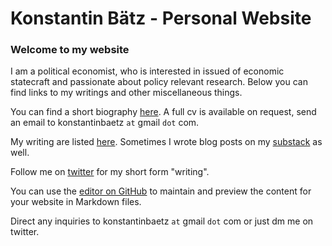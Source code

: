 # Konstantin Bätz - Personal Website

### Welcome to my website
I am a political economist, who is interested in issued of economic statecraft and passionate about policy relevant research. Below you can find links to my writings and other miscellaneous things.

You can find a short biography [here](./short_bio.md). A full cv is available on request, send an email to konstantinbaetz `at` gmail `dot` com.

My writing are listed [here](./writings.md). Sometimes I wrote blog posts on my [substack](https://infiniteregression.substack.com/) as well.

Follow me on [twitter](https://twitter.com/KonstantinBaetz) for my short form "writing".

You can use the [editor on GitHub](https://github.com/konstantin-baetz/konstantinbaetz.github.io/edit/gh-pages/index.md) to maintain and preview the content for your website in Markdown files.

Direct any inquiries to konstantinbaetz `at` gmail `dot` com or just dm me on twitter.
